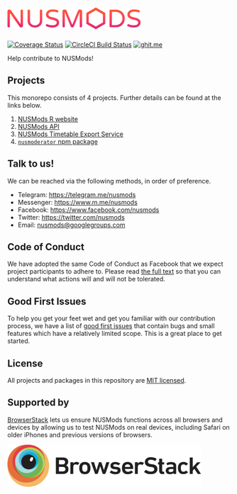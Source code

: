 # ![](docs/nusmods-logo.png)

[![Coverage Status](https://coveralls.io/repos/github/nusmodifications/nusmods/badge.svg?branch=master)](https://coveralls.io/github/nusmodifications/nusmods?branch=master) [![CircleCI Build Status](https://circleci.com/gh/nusmodifications/nusmods.svg?style=shield)](https://circleci.com/gh/nusmodifications/nusmods) [![ghit.me](https://ghit.me/badge.svg?repo=nusmodifications/nusmods)](https://ghit.me/repo/nusmodifications/nusmods)

Help contribute to NUSMods!

## Projects

This monorepo consists of 4 projects. Further details can be found at the links below.

1. [NUSMods R website](https://github.com/nusmodifications/nusmods/tree/master/www)
1. [NUSMods API](https://github.com/nusmodifications/nusmods/tree/master/api)
1. [NUSMods Timetable Export Service](https://github.com/nusmodifications/nusmods/tree/master/export)
1. [`nusmoderator` npm package](https://github.com/nusmodifications/nusmods/tree/master/packages/nusmoderator)

## Talk to us!

We can be reached via the following methods, in order of preference.

* Telegram: https://telegram.me/nusmods
* Messenger: https://www.m.me/nusmods
* Facebook: https://www.facebook.com/nusmods
* Twitter: https://twitter.com/nusmods
* Email: nusmods@googlegroups.com

## Code of Conduct

We have adopted the same Code of Conduct as Facebook that we expect project participants to adhere to. Please read [the full text](https://code.facebook.com/codeofconduct) so that you can understand what actions will and will not be tolerated.

## Good First Issues

To help you get your feet wet and get you familiar with our contribution process, we have a list of [good first issues](https://github.com/nusmodifications/nusmods/labels/good%20first%20issue) that contain bugs and small features which have a relatively limited scope. This is a great place to get started.

## License

All projects and packages in this repository are [MIT licensed](https://github.com/nusmodifications/nusmods/blob/master/LICENSE).

## Supported by

[BrowserStack](browserstack) lets us ensure NUSMods functions across all browsers and devices by allowing us to test NUSMods on real devices, including Safari on older iPhones and previous versions of browsers.

[![](docs/browserstack-logo.png)][browserstack]

[browserstack]: https://www.browserstack.com/
